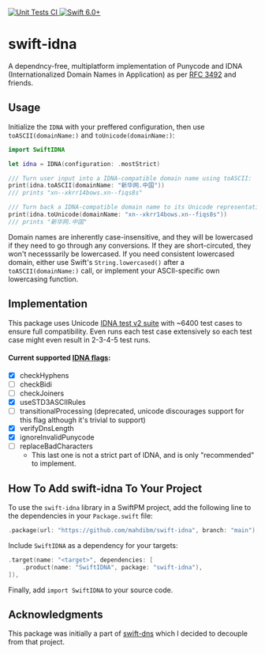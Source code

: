 <p>
    <a href="https://github.com/MahdiBM/swift-idna/actions/workflows/unit-tests.yml">
        <img
            src="https://img.shields.io/github/actions/workflow/status/MahdiBM/swift-idna/unit-tests.yml?event=push&style=plastic&logo=github&label=unit-tests&logoColor=%23ccc"
            alt="Unit Tests CI"
        >
    </a>
    <a href="https://swift.org">
        <img
            src="https://design.vapor.codes/images/swift60up.svg"
            alt="Swift 6.0+"
        >
    </a>
</p>

# swift-idna

A dependncy-free, multiplatform implementation of Punycode and IDNA (Internationalized Domain Names in Application) as per [RFC 3492](https://datatracker.ietf.org/doc/html/rfc3492) and friends.

## Usage

Initialize the `IDNA` with your preffered configuration, then use `toASCII(domainName:)` and `toUnicode(domainName:)`:

```swift
import SwiftIDNA

let idna = IDNA(configuration: .mostStrict)

/// Turn user input into a IDNA-compatible domain name using toASCII:
print(idna.toASCII(domainName: "新华网.中国"))
/// prints "xn--xkrr14bows.xn--fiqs8s"

/// Turn back a IDNA-compatible domain name to its Unicode representation using toUnicode:
print(idna.toUnicode(domainName: "xn--xkrr14bows.xn--fiqs8s"))
/// prints "新华网.中国"
```

Domain names are inherently case-insensitive, and they will be lowercased if they need to go through any conversions.
If they are short-circuted, they won't necesssarily be lowercased.
If you need consistent lowercased domain, either use Swift's `String.lowercased()` after a `toASCII(domainName:)` call, or implement your ASCII-specific own lowercasing function.

## Implementation
This package uses Unicode [IDNA test v2 suite](https://www.unicode.org/Public/idna/16.0.0/IdnaTestV2.txt) with ~6400 test cases to ensure full compatibility.
Even runs each test case extensively so each test case might even result in 2-3-4-5 test runs.

#### Current supported [IDNA flags](https://www.unicode.org/reports/tr46/#Processing):
- [x] checkHyphens
- [ ] checkBidi
- [ ] checkJoiners
- [x] useSTD3ASCIIRules
- [ ] transitionalProcessing (deprecated, unicode discourages support for this flag although it's trivial to support)
- [x] verifyDnsLength
- [x] ignoreInvalidPunycode
- [ ] replaceBadCharacters
  * This last one is not a strict part of IDNA, and is only "recommended" to implement.

## How To Add swift-idna To Your Project

To use the `swift-idna` library in a SwiftPM project,
add the following line to the dependencies in your `Package.swift` file:

```swift
.package(url: "https://github.com/mahdibm/swift-idna", branch: "main"),
```

Include `SwiftIDNA` as a dependency for your targets:

```swift
.target(name: "<target>", dependencies: [
    .product(name: "SwiftIDNA", package: "swift-idna"),
]),
```

Finally, add `import SwiftIDNA` to your source code.

## Acknowledgments

This package was initially a part of [swift-dns](https://github.com/MahdiBM/swift-dns) which I decided to decouple from that project.
